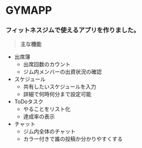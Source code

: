 # GYMAPP

### フィットネスジムで使えるアプリを作りました。

> **主な機能**

  * 出席簿
    *  出席回数のカウント
    *  ジム内メンバーの出資状況の確認
  * スケジュール
    *  共有したいスケジュールを入力
    *  詳細で何時何分まで設定可能
  * ToDoタスク
    *  やることをリスト化
    *  達成率の表示
  * チャット
    *  ジム内全体のチャット
    *  カラー付きで誰の投稿か分かりやすくする


